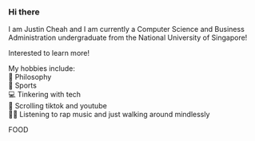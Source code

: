 ### Hi there

I am Justin Cheah and I am currently a Computer Science and Business Administration undergraduate from the National University of Singapore!

Interested to learn more!

My hobbies include:  
🤔 Philosophy  
🥏 Sports  
💻 Tinkering with tech  
🥱 Scrolling tiktok and youtube  
🚶‍♂️ Listening to rap music and just walking around mindlessly

FOOD

<!--
**JCSnap/JCSnap** is a ✨ _special_ ✨ repository because its `README.md` (this file) appears on your GitHub profile.

Here are some ideas to get you started:

- 🔭 I’m currently working on ...
- 🌱 I’m currently learning ...
- 👯 I’m looking to collaborate on ...
- 🤔 I’m looking for help with ...
- 💬 Ask me about ...
- 📫 How to reach me: ...
- 😄 Pronouns: ...
- ⚡ Fun fact: ...
-->
